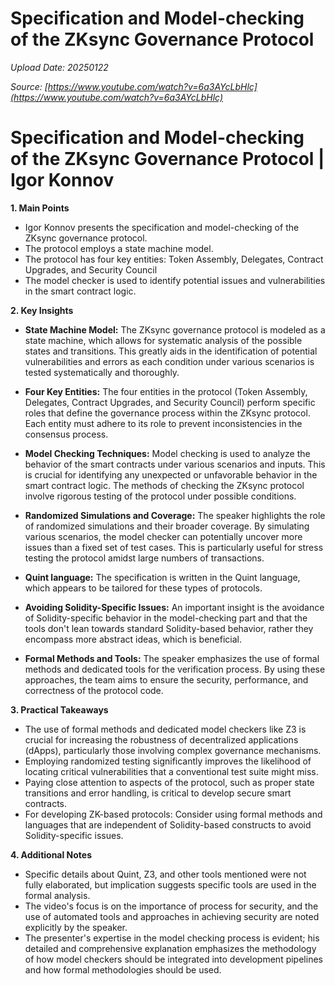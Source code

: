 # Specification and Model-checking of the ZKsync Governance Protocol

*Upload Date: 20250122*

*Source: [https://www.youtube.com/watch?v=6a3AYcLbHlc](https://www.youtube.com/watch?v=6a3AYcLbHlc)*

# Specification and Model-checking of the ZKsync Governance Protocol | Igor Konnov

**1. Main Points**

* Igor Konnov presents the specification and model-checking of the ZKsync governance protocol.
* The protocol employs a state machine model.
* The protocol has four key entities: Token Assembly, Delegates, Contract Upgrades, and Security Council
* The model checker is used to identify potential issues and vulnerabilities in the smart contract logic.

**2. Key Insights**

* **State Machine Model:** The ZKsync governance protocol is modeled as a state machine, which allows for systematic analysis of the possible states and transitions. This greatly aids in the identification of potential vulnerabilities and errors as each condition under various scenarios is tested systematically and thoroughly.

* **Four Key Entities:** The four entities in the protocol (Token Assembly, Delegates, Contract Upgrades, and Security Council) perform specific roles that define the governance process within the ZKsync protocol. Each entity must adhere to its role to prevent inconsistencies in the consensus process.

* **Model Checking Techniques:** Model checking is used to analyze the behavior of the smart contracts under various scenarios and inputs. This is crucial for identifying any unexpected or unfavorable behavior in the smart contract logic. The methods of checking the ZKsync protocol involve rigorous testing of the protocol under possible conditions.

* **Randomized Simulations and Coverage:**  The speaker highlights the role of randomized simulations and their broader coverage. By simulating various scenarios, the model checker can potentially uncover more issues than a fixed set of test cases. This is particularly useful for stress testing the protocol amidst large numbers of transactions.

* **Quint language:** The specification is written in the Quint language, which appears to be tailored for these types of protocols.

* **Avoiding Solidity-Specific Issues:** An important insight is the avoidance of Solidity-specific behavior in the model-checking part and that the tools don't lean towards standard Solidity-based behavior, rather they encompass more abstract ideas, which is beneficial.

* **Formal Methods and Tools:** The speaker emphasizes the use of formal methods and dedicated tools for the verification process. By using these approaches, the team aims to ensure the security, performance, and correctness of the protocol code.

**3. Practical Takeaways**

* The use of formal methods and dedicated model checkers like Z3 is crucial for increasing the robustness of decentralized applications (dApps), particularly those involving complex governance mechanisms.
* Employing randomized testing significantly improves the likelihood of locating critical vulnerabilities that a conventional test suite might miss.
* Paying close attention to aspects of the protocol, such as proper state transitions and error handling, is critical to develop secure smart contracts.
* For developing ZK-based protocols: Consider using formal methods and languages that are independent of Solidity-based constructs to avoid Solidity-specific issues.

**4. Additional Notes**

* Specific details about Quint, Z3, and other tools mentioned were not fully elaborated, but implication suggests specific tools are used in the formal analysis.
* The video's focus is on the importance of process for security, and the use of automated tools and approaches in achieving security are noted explicitly by the speaker.
* The presenter's expertise in the model checking process is evident; his detailed and comprehensive explanation emphasizes the methodology of how model checkers should be integrated into development pipelines and how formal methodologies should be used.